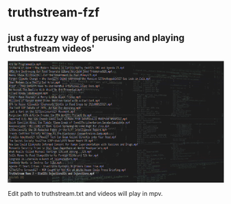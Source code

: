 # truthstream-fzf
just a fuzzy way of perusing and playing truthstream videos'
----------------------------
![Screenshot](/screenshot.png)

Edit path to truthstream.txt and videos will play in mpv.
